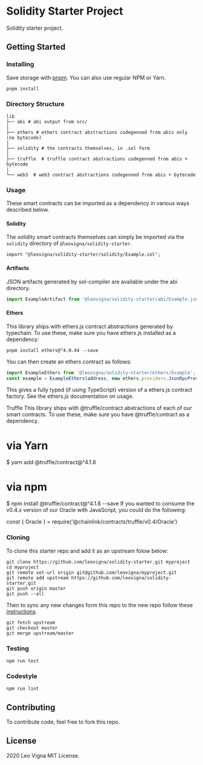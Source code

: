 # Solidity Starter Project

Solidity starter project.

## Getting Started

### Installing

Save storage with [pnpm](https://pnpm.js.org/). You can also use regular NPM or Yarn.

```
pnpm install
```

### Directory Structure
```
lib
├── abi # abi output from src/
|
├── ethers # ethers contract abstractions codegenned from abis only (no bytecode)
│
├── solidity # the contracts themselves, in .sol form
│
├── truffle  # truffle contract abstractions codegenned from abis + bytecode
|
└── web3  # web3 contract abstractions codegenned from abis + bytecode
```

### Usage
These smart contracts can be imported as a dependency in various ways described below.

#### Solidity
The solidity smart contracts themselves can simply be imported via the `solidity` directory of `@leovigna/solidity-starter`.

```solidity
import "@leovigna/solidity-starter/solidity/Example.sol";
```

#### Artifacts
JSON artifacts generated by sol-compiler are available under the abi directory.

```typescript
import ExampleArtifact from '@leovigna/solidity-starter/abi/Example.json';
```

#### Ethers
This library ships with ethers.js contract abstractions generated by typechain. To use these, make sure you have ethers.js installed as a dependency:
```
pnpm install ethers@^4.0.44 --save
```
You can then create an ethers contract as follows:
```typescript
import ExampleEthers from '@leovigna/solidity-starter/ethers/Example';
const example = ExampleEthers(address, new ethers.providers.JsonRpcProvider('http://localhost:8545'));
```
This gives a fully typed (if using TypeScript) version of a ethers.js contract factory. See the ethers.js documentation on usage.

Truffle
This library ships with @truffle/contract abstractions of each of our smart contracts. To use these, make sure you have @truffle/contract as a dependency.

# via Yarn
$ yarn add @truffle/contract@^4.1.8

# via npm
$ npm install @truffle/contract@^4.1.8 --save
If you wanted to consume the v0.4.x version of our Oracle with JavaScript, you could do the following:

const { Oracle } = require('@chainlink/contracts/truffle/v0.4/Oracle')

### Cloning

To clone this starter repo and add it as an upstream folow below:

```
git clone https://github.com/leovigna/solidity-starter.git myproject
cd myproject
git remote set-url origin git@github.com/leovigna/myproject.git
git remote add upstream https://github.com/leovigna/solidity-starter.git
git push origin master
git push --all
```

Then to sync any new changes form this repo to the new repo follow these [instructions](https://help.github.com/en/articles/syncing-a-fork).

```
git fetch upstream
git checkout master
git merge upstream/master
```

### Testing

```
npm run test
```

### Codestyle

```
npm run lint
```

## Contributing

To contribute code, feel free to fork this repo.

## License

2020 Leo Vigna
MIT License.
